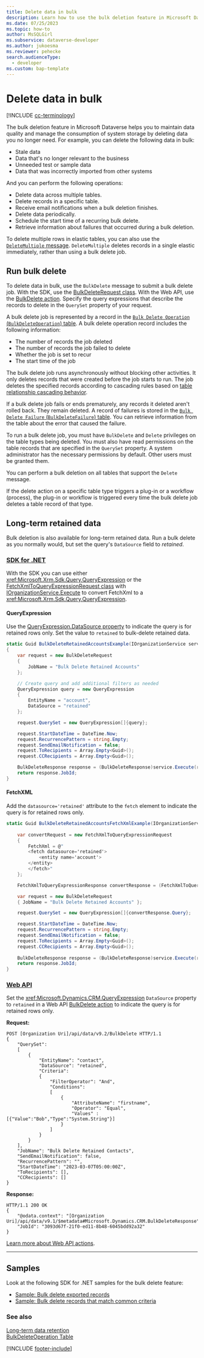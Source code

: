 ```yaml
---
title: Delete data in bulk
description: Learn how to use the bulk deletion feature in Microsoft Dataverse to delete data you no longer need, helping to maintain data quality and manage the consumption of system storage.
ms.date: 07/25/2023
ms.topic: how-to
author: MsSQLGirl
ms.subservice: dataverse-developer
ms.author: jukoesma
ms.reviewer: pehecke
search.audienceType: 
  - developer
ms.custom: bap-template
---
```


# Delete data in bulk

[!INCLUDE [cc-terminology](includes/cc-terminology.md)]

The bulk deletion feature in Microsoft Dataverse helps you to maintain data quality and manage the consumption of system storage by deleting data you no longer need. For example, you can delete the following data in bulk:  
  
- Stale data
- Data that's no longer relevant to the business
- Unneeded test or sample data
- Data that was incorrectly imported from other systems
  
And you can perform the following operations:  
  
- Delete data across multiple tables.
- Delete records in a specific table.
- Receive email notifications when a bulk deletion finishes.
- Delete data periodically.
- Schedule the start time of a recurring bulk delete.
- Retrieve information about failures that occurred during a bulk deletion.

To delete multiple rows in elastic tables, you can also use the [`DeleteMultiple` message](use-elastic-tables.md#use-deletemultiple-with-elastic-tables). `DeleteMultiple` deletes records in a single elastic immediately, rather than using a bulk delete job.
  
## Run bulk delete

To delete data in bulk, use the `BulkDelete` message to submit a bulk delete job. With the SDK, use the [BulkDeleteRequest class](xref:Microsoft.Crm.Sdk.Messages.BulkDeleteRequest). With the Web API, use the [BulkDelete action](xref:Microsoft.Dynamics.CRM.BulkDelete). Specify the query expressions that describe the records to delete in the `QuerySet` property of your request.
  
A bulk delete job is represented by a record in the [`Bulk Delete Operation` (`BulkDeleteOperation`) table](reference/entities/bulkdeleteoperation.md). A bulk delete operation record includes the following information:  
  
- The number of records the job deleted
- The number of records the job failed to delete
- Whether the job is set to recur
- The start time of the job
  
The bulk delete job runs asynchronously without blocking other activities. It only deletes records that were created before the job starts to run. The job deletes the specified records according to cascading rules based on [table relationship cascading behavior](configure-entity-relationship-cascading-behavior.md).

If a bulk delete job fails or ends prematurely, any records it deleted aren't rolled back. They remain deleted. A record of failures is stored in the [`Bulk Delete Failure` (`BulkDeleteFailure`) table](reference/entities/bulkdeletefailure.md). You can retrieve information from the table about the error that caused the failure.
  
To run a bulk delete job, you must have `BulkDelete` and `Delete` privileges on the table types being deleted. You must also have read permissions on the table records that are specified in the `QuerySet` property. A system administrator has the necessary permissions by default. Other users must be granted them.
  
You can perform a bulk deletion on all tables that support the `Delete` message.
  
If the delete action on a specific table type triggers a plug-in or a workflow (process), the plug-in or workflow is triggered every time the bulk delete job deletes a table record of that type.
 
## Long-term retained data

Bulk deletion is also available for long-term retained data. Run a bulk delete as you normally would, but set the query's `DataSource` field to *retained*. 

### [SDK for .NET](#tab/sdk)

With the SDK you can use either <xref:Microsoft.Xrm.Sdk.Query.QueryExpression> or the [FetchXmlToQueryExpressionRequest class](xref:Microsoft.Crm.Sdk.Messages.FetchXmlToQueryExpressionRequest) with [IOrganizationService.Execute](xref:Microsoft.Xrm.Sdk.IOrganizationService.Execute%2A) to convert FetchXml to a <xref:Microsoft.Xrm.Sdk.Query.QueryExpression>.

#### QueryExpression

Use the [QueryExpression.DataSource property](xref:Microsoft.Xrm.Sdk.Query.QueryExpression.DataSource) to indicate the query is for retained rows only. Set the value to `retained` to bulk-delete retained data.

```csharp
static Guid BulkDeleteRetainedAccountsExample(IOrganizationService service)
{
    var request = new BulkDeleteRequest
    {
        JobName = "Bulk Delete Retained Accounts"
    };

    // Create query and add additional filters as needed
    QueryExpression query = new QueryExpression
    {
        EntityName = "account",
        DataSource = "retained"
    };

    request.QuerySet = new QueryExpression[]{query};

    request.StartDateTime = DateTime.Now;
    request.RecurrencePattern = string.Empty;
    request.SendEmailNotification = false;
    request.ToRecipients = Array.Empty<Guid>();
    request.CCRecipients = Array.Empty<Guid>();

    BulkDeleteResponse response = (BulkDeleteResponse)service.Execute(request);
    return response.JobId;
}
```

#### FetchXML

Add the `datasource='retained'` attribute to the `fetch` element to indicate the query is for retained rows only.

```csharp
static Guid BulkDeleteRetainedAccountsFetchXmlExample(IOrganizationService service) {
            
    var convertRequest = new FetchXmlToQueryExpressionRequest
    {
        FetchXml = @"
        <fetch datasource='retained'>
            <entity name='account'>
        </entity>
        </fetch>"
    };

    FetchXmlToQueryExpressionResponse convertResponse = (FetchXmlToQueryExpressionResponse)service.Execute(convertRequest);

    var request = new BulkDeleteRequest
    { JobName = "Bulk Delete Retained Accounts" };

    request.QuerySet = new QueryExpression[]{convertResponse.Query};

    request.StartDateTime = DateTime.Now;
    request.RecurrencePattern = string.Empty;
    request.SendEmailNotification = false;
    request.ToRecipients = Array.Empty<Guid>();
    request.CCRecipients = Array.Empty<Guid>();
           
    BulkDeleteResponse response = (BulkDeleteResponse)service.Execute(request);
    return response.JobId;
}
```

### [Web API](#tab/webapi)

Set the <xref:Microsoft.Dynamics.CRM.QueryExpression> `DataSource` property to `retained` in a Web API [BulkDelete action](xref:Microsoft.Dynamics.CRM.BulkDelete) to indicate the query is for retained rows only.

**Request:**

```http
POST [Organization Uri]/api/data/v9.2/BulkDelete HTTP/1.1
{
    "QuerySet": 
    [
        {
            "EntityName": "contact",
            "DataSource": "retained",
            "Criteria":
            {
                "FilterOperator": "And",
                "Conditions": 
                [
                    {
                        "AttributeName": "firstname",
                        "Operator": "Equal",
                        "Values" : [{"Value":"Bob","Type":"System.String"}]
                    }
                ]
            }
        }
    ],
    "JobName": "Bulk Delete Retained Contacts",
    "SendEmailNotification": false,
    "RecurrencePattern": "",
    "StartDateTime": "2023-03-07T05:00:00Z",
    "ToRecipients": [],
    "CCRecipients": []
}
```

**Response:**

```http
HTTP/1.1 200 OK
{
    "@odata.context": "[Organization Uri]/api/data/v9.1/$metadata#Microsoft.Dynamics.CRM.BulkDeleteResponse",
    "JobId": "3093d67f-21f0-ed11-8b48-6045bdd92a32"
}
```

[Learn more about Web API actions](webapi/use-web-api-actions.md).

---

## Samples

Look at the following SDK for .NET samples for the bulk delete feature:

- [Sample: Bulk delete exported records](org-service/samples/bulk-delete-exported-records.md)   
- [Sample: Bulk delete records that match common criteria](org-service/samples/bulk-delete-records-match-common-criteria.md)

### See also

[Long-term data retention](long-term-retention.md)  
[BulkDeleteOperation Table](reference/entities/bulkdeleteoperation.md)

[!INCLUDE [footer-include](../../includes/footer-banner.md)]
